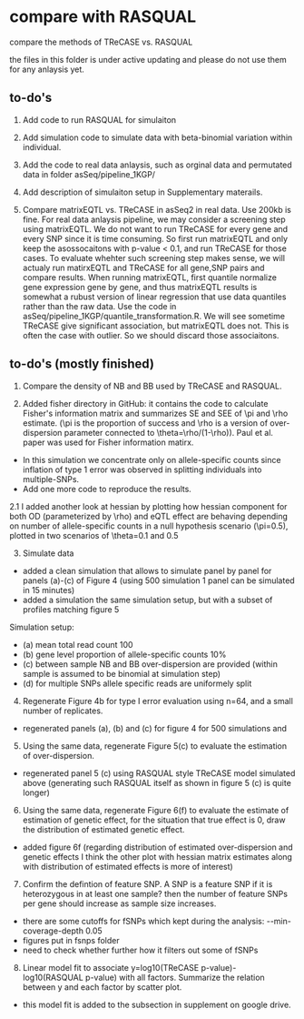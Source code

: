 # compare with RASQUAL
compare the methods of TReCASE vs. RASQUAL  

the files in this folder is under active updating and please do not use them for any anlaysis yet. 

## to-do's 

1. Add code to run RASQUAL for simulaiton 

2. Add simulation code to simulate data with beta-binomial variation within individual. 

3. Add the code to real data anlaysis, such as orginal data and permutated data in folder asSeq/pipeline_1KGP/

4. Add description of simulaiton setup in Supplementary materails. 

5. Compare matrixEQTL vs. TReCASE in asSeq2 in real data. Use 200kb is fine.  For real data anlaysis pipeline, we may consider a screening step using matrixEQTL. We do not want to run TReCASE for every gene and every SNP since it is time consuming. So first run matrixEQTL and only keep the asossocaitons with p-value < 0.1, and run TReCASE for those cases. To evaluate whehter such screening step makes sense, we will actualy run matirxEQTL and TReCASE for all gene,SNP pairs and compare results. When running matrixEQTL, first quantile normalize gene expression gene by gene, and thus matrixEQTL results is somewhat a rubust version of linear regression that use data quantiles rather than the raw data. Use the code in asSeq/pipeline_1KGP/quantile_transformation.R. We will see sometime TReCASE give significant association, but matrixEQTL does not. This is often the case with outlier. So we should discard those associaitons. 

## to-do's (mostly finished)

1. Compare the density of NB and BB used by TReCASE and RASQUAL. 

2. Added fisher directory in GitHub: it contains the code to calculate Fisher's information matrix and summarizes SE and SEE of \pi and \rho estimate. (\pi is the proportion of success and \rho is a version of over-dispersion parameter connected to \theta=\rho/(1-\rho)). 
 Paul et al. paper was used for Fisher information matirx. 
- In this simulation we concentrate only on allele-specific counts since inflation of type 1 error was observed in splitting individuals into multiple-SNPs.
- Add one more code to reproduce the results. 

2.1 I added another look at hessian by plotting how hessian component for both OD (parameterized by \rho) and eQTL effect are behaving depending on number of allele-specific counts in a null hypothesis scenario (\pi=0.5), plotted in two scenarios of \theta=0.1 and 0.5

3. Simulate data
- added a clean simulation that allows to simulate panel by panel for panels (a)-(c) of Figure 4 (using 500 simulation 1 panel can be simulated in 15 minutes)
- added a simulation the same simulation setup, but with a subset of profiles matching figure 5

Simulation setup:
- (a) mean total read count 100
- (b) gene level proportion of allele-specific counts 10%
- (c) between sample NB and BB over-dispersion are provided (within sample is assumed to be binomial at simulation step)
- (d) for multiple SNPs allele specific reads are uniformely split

4. Regenerate Figure 4b for type I error evaluation using n=64, and a small number of replicates. 
- regenerated panels (a), (b) and (c) for figure 4 for 500 simulations and 

5. Using the same data, regenerate Figure 5(c) to evaluate the estimation of over-dispersion. 
- regenerated panel 5 (c) using RASQUAL style TReCASE model simulated above (generating such RASQUAL itself as shown in figure 5 (c) is quite longer) 

6. Using the same data, regenerate Figure 6(f) to evaluate the estimate of estimation of genetic effect, for the situation that true effect is 0, draw the distribution of estimated genetic effect. 
- added figure 6f
(regarding distribution of estimated over-dispersion and genetic effects I think the other plot with hessian matrix estimates along with distribution of estimated effects is more of interest)

7. Confirm the defintion of feature SNP. A SNP is a feature SNP if it is heterozygous in at least one sample? then the number of feature SNPs per gene should increase as sample size increases. 
- there are some cutoffs for fSNPs which kept during the analysis: --min-coverage-depth 0.05
- figures put in fsnps folder
- need to check whether further how it filters out some of fSNPs

8. Linear model fit to associate y=log10(TReCASE p-value)-log10(RASQUAL p-value) with all factors. Summarize the relation between y and each factor by scatter plot.
- this model fit is added to the subsection in supplement on google drive.




